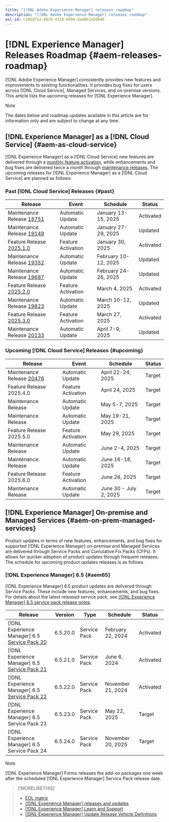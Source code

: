 ```yaml
---
title: "[!DNL Adobe Experience Manager] releases roadmap"
description: "[!DNL Adobe Experience Manager] releases roadmap"
exl-id: c106d7a1-8810-4328-b99d-dad862a50640
---
```


# [!DNL Experience Manager] Releases Roadmap {#aem-releases-roadmap}

[!DNL Adobe Experience Manager] consistently provides new features and improvements to existing functionalities. It provides bug fixes for users across [!DNL Cloud Service], Managed Services, and on-premise versions. This article lists the upcoming releases for [!DNL Experience Manager].

>[!NOTE]
>
>The dates below and roadmap updates available in this article are for information only and are subject to change at any time.

## [!DNL Experience Manager] as a [!DNL Cloud Service] {#aem-as-cloud-service}

[!DNL Experience Manager] as a [!DNL Cloud Service] new features are delivered through a [monthly feature activation](https://experienceleague.adobe.com/en/docs/experience-manager-cloud-service/content/release-notes/release-notes/release-notes-current), while enhancements and bug fixes are delivered twice a month through [maintenance releases](https://experienceleague.adobe.com/en/docs/experience-manager-cloud-service/content/release-notes/maintenance/latest).
The upcoming releases for [!DNL Experience Manager] as a [!DNL Cloud Service] are planned as follows:

### Past [!DNL Cloud Service] Releases {#past}

| Release |Event |Schedule |Status |
|---|---|---|---|
| Maintenance Release [18751](https://experienceleague.adobe.com/en/docs/experience-manager-cloud-service/content/release-notes/maintenance/2025/2025-1-0#18751)|Automatic Update|January 13-15, 2025|Activated|
| Maintenance Release [19149](https://experienceleague.adobe.com/en/docs/experience-manager-cloud-service/content/release-notes/maintenance/2025/2025-1-0#19149)|Automatic Update|January 27-29, 2025|Updated|
| Feature Release [2025.1.0](https://experienceleague.adobe.com/en/docs/experience-manager-cloud-service/content/release-notes/release-notes/2025/release-notes-2025-1-0) |Feature Activation|January 30, 2025 |Activated|
| Maintenance Release [19352](https://experienceleague.adobe.com/en/docs/experience-manager-cloud-service/content/release-notes/maintenance/2025/2025-2-0#19352)|Automatic Update|February 10-12, 2025|Updated|
| Maintenance Release [19687](https://experienceleague.adobe.com/en/docs/experience-manager-cloud-service/content/release-notes/maintenance/2025/2025-2-0#19687)|Automatic Update|February 24-26, 2025|Updated|
| Feature Release [2025.2.0](https://experienceleague.adobe.com/en/docs/experience-manager-cloud-service/content/release-notes/release-notes/2025/release-notes-2025-2-0) |Feature Activation|March 4, 2025 |Activated|
| Maintenance Release [19823](https://experienceleague.adobe.com/en/docs/experience-manager-cloud-service/content/release-notes/maintenance/2025/2025-3-0#19823)|Automatic Update|March 10-12, 2025|Updated|
| Feature Release [2025.3.0](https://experienceleague.adobe.com/en/docs/experience-manager-cloud-service/content/release-notes/release-notes/release-notes-current) |Feature Activation|March 27, 2025 |Activated|
| Maintenance Release [20133](https://experienceleague.adobe.com/en/docs/experience-manager-cloud-service/content/release-notes/maintenance/2025/2025-4-0#20133)|Automatic Update|April 7-9, 2025|Updated|

### Upcoming [!DNL Cloud Service] Releases {#upcoming}

| Release |Event |Schedule |Status |
|---|---|---|---|
| Maintenance Release [20476](https://experienceleague.adobe.com/en/docs/experience-manager-cloud-service/content/release-notes/maintenance/latest)|Automatic Update|April 22-24, 2025|Target|
| Feature Release 2025.4.0 |Feature Activation|April 24, 2025 |Target|
| Maintenance Release|Automatic Update|May 5-7, 2025|Target|
| Maintenance Release|Automatic Update|May 19-21, 2025|Target|
| Feature Release 2025.5.0 |Feature Activation|May 29, 2025 |Target|
| Maintenance Release|Automatic Update|June 2-4, 2025|Target|
| Maintenance Release|Automatic Update|June 16-18, 2025|Target|
| Feature Release 2025.6.0 |Feature Activation|June 26, 2025 |Target|
| Maintenance Release|Automatic Update|June 30 - July 2, 2025|Target|

## [!DNL Experience Manager] On-premise and Managed Services {#aem-on-prem-managed-services}

Product updates in terms of new features, enhancements, and bug fixes for supported [!DNL Experience Manager] on-premise and Managed Services are delivered through Service Packs and Cumulative Fix Packs (CFPs). It allows for quicker adoption of product updates through frequent releases. The schedule for upcoming product updates releases is as follows.

### [!DNL Experience Manager] 6.5 {#aem65}

[!DNL Experience Manager] 6.5 product updates are delivered through Service Packs. These include new features, enhancements, and bug fixes. For details about the latest released service pack, see [[!DNL Experience Manager] 6.5 service pack release notes](https://experienceleague.adobe.com/en/docs/experience-manager-65/content/release-notes/release-notes).

| Release | Version | Type | Schedule | Status |
|---|---|---|---|---|
| [!DNL Experience Manager] 6.5 [Service Pack 20](https://experienceleague.adobe.com/en/docs/experience-manager-65/content/release-notes/service-pack/6-5-20)|6.5.20.0 | Service Pack | February 22, 2024 | Activated |
| [!DNL Experience Manager] 6.5 [Service Pack 21](https://experienceleague.adobe.com/en/docs/experience-manager-65/content/release-notes/service-pack/6-5-21) |6.5.21.0 | Service Pack | June 6, 2024 | Activated |
| [!DNL Experience Manager] 6.5 [Service Pack 22](https://experienceleague.adobe.com/en/docs/experience-manager-65/content/release-notes/release-notes) |6.5.22.0 | Service Pack | November 21, 2024 | Activated |
| [!DNL Experience Manager] 6.5 Service Pack 23 |6.5.23.0 | Service Pack | May 22, 2025 | Target |
| [!DNL Experience Manager] 6.5 Service Pack 24 |6.5.24.0 | Service Pack | November 20, 2025 | Target |

>[!NOTE]
>
>[!DNL Experience Manager] Forms releases the add-on packages one week after the scheduled [!DNL Experience Manager] Service Pack release date.

>[!MORELIKETHIS]
>
>* [EOL matrix](https://helpx.adobe.com/support/programs/eol-matrix.html)
>* [[!DNL Experience Manager] releases and updates](https://experienceleague.adobe.com/en/docs/experience-manager-release-information/aem-release-updates/aem-releases-updates)
>* [[!DNL Experience Manager] Learn and Support](https://experienceleague.adobe.com/en/docs/experience-manager-cloud-service)
>* [[!DNL Experience Manager] Update Release Vehicle Definitions](/help/using/update-release-vehicle-definitions.md)
